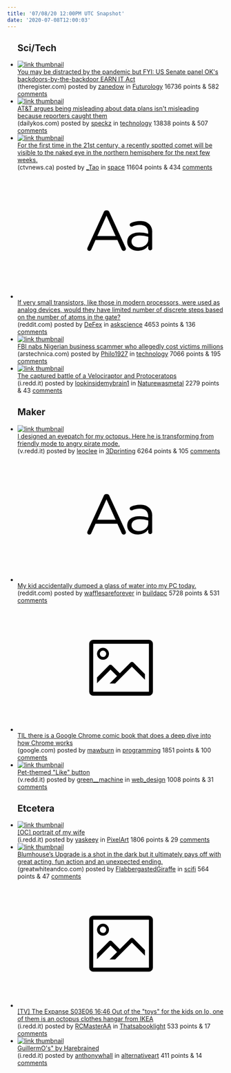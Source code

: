 ```yaml
---
title: '07/08/20 12:00PM UTC Snapshot'
date: '2020-07-08T12:00:03'
---
```

<ul>
<h2>Sci/Tech</h2>

<li><a href='https://www.theregister.com/2020/07/06/revised_earn_it_act/'><img src='https://b.thumbs.redditmedia.com/2jomZX54o0DmPw-0slkQ1oHC3BfS46dDU0GEfDOE4cY.jpg' alt='link thumbnail'></a><div><div class='linkTitle'><a href='https://www.theregister.com/2020/07/06/revised_earn_it_act/'>You may be distracted by the pandemic but FYI: US Senate panel OK's backdoors-by-the-backdoor EARN IT Act</a></div>(theregister.com) posted by <a href='https://www.reddit.com/user/zanedow'>zanedow</a> in <a href='https://www.reddit.com/r/Futurology'>Futurology</a> 16736 points & 582 <a href='https://www.reddit.com/r/Futurology/comments/hn4x1o/you_may_be_distracted_by_the_pandemic_but_fyi_us/'>comments</a></div></li>

<li><a href='https://www.dailykos.com/stories/2020/7/3/1956104/-AT-amp-T-argues-being-misleading-about-data-plans-isn-t-misleading-because-reporters-caught-them'><img src='https://b.thumbs.redditmedia.com/LvoFPMV4fcSyTqy4ps4Ct4epEtmpsfSAn31eXoT58eU.jpg' alt='link thumbnail'></a><div><div class='linkTitle'><a href='https://www.dailykos.com/stories/2020/7/3/1956104/-AT-amp-T-argues-being-misleading-about-data-plans-isn-t-misleading-because-reporters-caught-them'>AT&amp;T argues being misleading about data plans isn't misleading because reporters caught them</a></div>(dailykos.com) posted by <a href='https://www.reddit.com/user/speckz'>speckz</a> in <a href='https://www.reddit.com/r/technology'>technology</a> 13838 points & 507 <a href='https://www.reddit.com/r/technology/comments/hmxffd/att_argues_being_misleading_about_data_plans_isnt/'>comments</a></div></li>

<li><a href='https://www.ctvnews.ca/mobile/sci-tech/a-new-comet-will-be-visible-for-early-risers-as-it-races-closer-to-earth-1.5014178'><img src='https://b.thumbs.redditmedia.com/eapBGvXHKh4XH0zHIZPsnTBbtdEhMGEMbQC5Qaj2Xko.jpg' alt='link thumbnail'></a><div><div class='linkTitle'><a href='https://www.ctvnews.ca/mobile/sci-tech/a-new-comet-will-be-visible-for-early-risers-as-it-races-closer-to-earth-1.5014178'>For the first time in the 21st century, a recently spotted comet will be visible to the naked eye in the northern hemisphere for the next few weeks.</a></div>(ctvnews.ca) posted by <a href='https://www.reddit.com/user/_Tao'>_Tao</a> in <a href='https://www.reddit.com/r/space'>space</a> 11604 points & 434 <a href='https://www.reddit.com/r/space/comments/hn7p8z/for_the_first_time_in_the_21st_century_a_recently/'>comments</a></div></li>

<li><a href='https://www.reddit.com/r/askscience/comments/hmtl04/if_very_small_transistors_like_those_in_modern/'><svg version='1.1' viewBox='-34 -12 104 64' preserveAspectRatio='xMidYMid slice' xmlns='http://www.w3.org/2000/svg' xmlns:xlink='http://www.w3.org/1999/xlink'>
    <title>text link thumbnail</title>
    <path d='M12.19,8.84a1.45,1.45,0,0,0-1.4-1h-.12a1.46,1.46,0,0,0-1.42,1L1.14,26.56a1.29,1.29,0,0,0-.14.59,1,1,0,0,0,1,1,1.12,1.12,0,0,0,1.08-.77l2.08-4.65h11l2.08,4.59a1.24,1.24,0,0,0,1.12.83,1.08,1.08,0,0,0,1.08-1.08,1.64,1.64,0,0,0-.14-.57ZM6.08,20.71l4.59-10.22,4.6,10.22Z'>
    </path>
    <path d='M32.24,14.78A6.35,6.35,0,0,0,27.6,13.2a11.36,11.36,0,0,0-4.7,1,1,1,0,0,0-.58.89,1,1,0,0,0,.94.92,1.23,1.23,0,0,0,.39-.08,8.87,8.87,0,0,1,3.72-.81c2.7,0,4.28,1.33,4.28,3.92v.5a15.29,15.29,0,0,0-4.42-.61c-3.64,0-6.14,1.61-6.14,4.64v.05c0,2.95,2.7,4.48,5.37,4.48a6.29,6.29,0,0,0,5.19-2.48V26.9a1,1,0,0,0,1,1,1,1,0,0,0,1-1.06V19A5.71,5.71,0,0,0,32.24,14.78Zm-.56,7.7c0,2.28-2.17,3.89-4.81,3.89-1.94,0-3.61-1.06-3.61-2.86v-.06c0-1.8,1.5-3,4.2-3a15.2,15.2,0,0,1,4.22.61Z'>
    </path>
    </svg></a><div><div class='linkTitle'><a href='https://www.reddit.com/r/askscience/comments/hmtl04/if_very_small_transistors_like_those_in_modern/'>If very small transistors, like those in modern processors, were used as analog devices, would they have limited number of discrete steps based on the number of atoms in the gate?</a></div>(reddit.com) posted by <a href='https://www.reddit.com/user/DeFex'>DeFex</a> in <a href='https://www.reddit.com/r/askscience'>askscience</a> 4653 points & 136 <a href='https://www.reddit.com/r/askscience/comments/hmtl04/if_very_small_transistors_like_those_in_modern/'>comments</a></div></li>

<li><a href='https://arstechnica.com/tech-policy/2020/07/fbi-nabs-nigerian-business-scammer-who-allegedly-cost-victims-millions/'><img src='https://b.thumbs.redditmedia.com/HDGdXNB4DBzc8vP1A63WpciSQODvoapVNlTNpADktSk.jpg' alt='link thumbnail'></a><div><div class='linkTitle'><a href='https://arstechnica.com/tech-policy/2020/07/fbi-nabs-nigerian-business-scammer-who-allegedly-cost-victims-millions/'>FBI nabs Nigerian business scammer who allegedly cost victims millions</a></div>(arstechnica.com) posted by <a href='https://www.reddit.com/user/Philo1927'>Philo1927</a> in <a href='https://www.reddit.com/r/technology'>technology</a> 7066 points & 195 <a href='https://www.reddit.com/r/technology/comments/hmx2t3/fbi_nabs_nigerian_business_scammer_who_allegedly/'>comments</a></div></li>

<li><a href='https://i.redd.it/7jeu3v8k8j951.jpg'><img src='https://b.thumbs.redditmedia.com/ORBGDAwiMk4EVqDKwMSw2bfqc9Ek-3gL9Pjp6OpZ4zs.jpg' alt='link thumbnail'></a><div><div class='linkTitle'><a href='https://i.redd.it/7jeu3v8k8j951.jpg'>The captured battle of a Velociraptor and Protoceratops</a></div>(i.redd.it) posted by <a href='https://www.reddit.com/user/lookinsidemybrain1'>lookinsidemybrain1</a> in <a href='https://www.reddit.com/r/Naturewasmetal'>Naturewasmetal</a> 2279 points & 43 <a href='https://www.reddit.com/r/Naturewasmetal/comments/hn78o0/the_captured_battle_of_a_velociraptor_and/'>comments</a></div></li>

<h2>Maker</h2>

<li><a href='https://v.redd.it/bevcxfdlsj951'><img src='https://b.thumbs.redditmedia.com/VcXcR3iiN3SIJ1g38hs5qH8veIbffBqPCSmti_OufHs.jpg' alt='link thumbnail'></a><div><div class='linkTitle'><a href='https://v.redd.it/bevcxfdlsj951'>I designed an eyepatch for my octopus. Here he is transforming from friendly mode to angry pirate mode.</a></div>(v.redd.it) posted by <a href='https://www.reddit.com/user/leoclee'>leoclee</a> in <a href='https://www.reddit.com/r/3Dprinting'>3Dprinting</a> 6264 points & 105 <a href='https://www.reddit.com/r/3Dprinting/comments/hn98fc/i_designed_an_eyepatch_for_my_octopus_here_he_is/'>comments</a></div></li>

<li><a href='https://www.reddit.com/r/buildapc/comments/hn26sm/my_kid_accidentally_dumped_a_glass_of_water_into/'><svg version='1.1' viewBox='-34 -12 104 64' preserveAspectRatio='xMidYMid slice' xmlns='http://www.w3.org/2000/svg' xmlns:xlink='http://www.w3.org/1999/xlink'>
    <title>text link thumbnail</title>
    <path d='M12.19,8.84a1.45,1.45,0,0,0-1.4-1h-.12a1.46,1.46,0,0,0-1.42,1L1.14,26.56a1.29,1.29,0,0,0-.14.59,1,1,0,0,0,1,1,1.12,1.12,0,0,0,1.08-.77l2.08-4.65h11l2.08,4.59a1.24,1.24,0,0,0,1.12.83,1.08,1.08,0,0,0,1.08-1.08,1.64,1.64,0,0,0-.14-.57ZM6.08,20.71l4.59-10.22,4.6,10.22Z'>
    </path>
    <path d='M32.24,14.78A6.35,6.35,0,0,0,27.6,13.2a11.36,11.36,0,0,0-4.7,1,1,1,0,0,0-.58.89,1,1,0,0,0,.94.92,1.23,1.23,0,0,0,.39-.08,8.87,8.87,0,0,1,3.72-.81c2.7,0,4.28,1.33,4.28,3.92v.5a15.29,15.29,0,0,0-4.42-.61c-3.64,0-6.14,1.61-6.14,4.64v.05c0,2.95,2.7,4.48,5.37,4.48a6.29,6.29,0,0,0,5.19-2.48V26.9a1,1,0,0,0,1,1,1,1,0,0,0,1-1.06V19A5.71,5.71,0,0,0,32.24,14.78Zm-.56,7.7c0,2.28-2.17,3.89-4.81,3.89-1.94,0-3.61-1.06-3.61-2.86v-.06c0-1.8,1.5-3,4.2-3a15.2,15.2,0,0,1,4.22.61Z'>
    </path>
    </svg></a><div><div class='linkTitle'><a href='https://www.reddit.com/r/buildapc/comments/hn26sm/my_kid_accidentally_dumped_a_glass_of_water_into/'>My kid accidentally dumped a glass of water into my PC today.</a></div>(reddit.com) posted by <a href='https://www.reddit.com/user/wafflesareforever'>wafflesareforever</a> in <a href='https://www.reddit.com/r/buildapc'>buildapc</a> 5728 points & 531 <a href='https://www.reddit.com/r/buildapc/comments/hn26sm/my_kid_accidentally_dumped_a_glass_of_water_into/'>comments</a></div></li>

<li><a href='https://www.google.com/googlebooks/chrome/med_00.html'><svg version='1.1' viewBox='-34 -14 104 64' preserveAspectRatio='xMidYMid meet' xmlns='http://www.w3.org/2000/svg' xmlns:xlink='http://www.w3.org/1999/xlink'>
    <title>link thumbnail</title>
    <path d='M32,4H4A2,2,0,0,0,2,6V30a2,2,0,0,0,2,2H32a2,2,0,0,0,2-2V6A2,2,0,0,0,32,4ZM4,30V6H32V30Z'></path>
    <path d='M8.92,14a3,3,0,1,0-3-3A3,3,0,0,0,8.92,14Zm0-4.6A1.6,1.6,0,1,1,7.33,11,1.6,1.6,0,0,1,8.92,9.41Z'></path>
    <path d='M22.78,15.37l-5.4,5.4-4-4a1,1,0,0,0-1.41,0L5.92,22.9v2.83l6.79-6.79L16,22.18l-3.75,3.75H15l8.45-8.45L30,24V21.18l-5.81-5.81A1,1,0,0,0,22.78,15.37Z'></path>
    </svg></a><div><div class='linkTitle'><a href='https://www.google.com/googlebooks/chrome/med_00.html'>TIL there is a Google Chrome comic book that does a deep dive into how Chrome works</a></div>(google.com) posted by <a href='https://www.reddit.com/user/mawburn'>mawburn</a> in <a href='https://www.reddit.com/r/programming'>programming</a> 1851 points & 100 <a href='https://www.reddit.com/r/programming/comments/hmx8wh/til_there_is_a_google_chrome_comic_book_that_does/'>comments</a></div></li>

<li><a href='https://v.redd.it/z7b1pswkog951'><img src='https://b.thumbs.redditmedia.com/d_L4DYvRex3JOa3yos8buff89yjLio0lTEGXU1q73vo.jpg' alt='link thumbnail'></a><div><div class='linkTitle'><a href='https://v.redd.it/z7b1pswkog951'>Pet-themed "Like" button</a></div>(v.redd.it) posted by <a href='https://www.reddit.com/user/green__machine'>green__machine</a> in <a href='https://www.reddit.com/r/web_design'>web_design</a> 1008 points & 31 <a href='https://www.reddit.com/r/web_design/comments/hmxr0c/petthemed_like_button/'>comments</a></div></li>

<h2>Etcetera</h2>

<li><a href='https://i.redd.it/mbwze8ueei951.jpg'><img src='https://b.thumbs.redditmedia.com/aPfZRxywlD1xQmnBjQW6v7cphD7Rj-6epaMVnM4BLnc.jpg' alt='link thumbnail'></a><div><div class='linkTitle'><a href='https://i.redd.it/mbwze8ueei951.jpg'>[OC] portrait of my wife</a></div>(i.redd.it) posted by <a href='https://www.reddit.com/user/yaskeey'>yaskeey</a> in <a href='https://www.reddit.com/r/PixelArt'>PixelArt</a> 1806 points & 29 <a href='https://www.reddit.com/r/PixelArt/comments/hn4c75/oc_portrait_of_my_wife/'>comments</a></div></li>

<li><a href='https://www.greatwhiteandco.com/2020/07/upgrade-review.html?m=1'><img src='https://b.thumbs.redditmedia.com/xzHHrhTgtofOf2t28Fe2_9Nglrh-6-uZGdiWAzoiB4o.jpg' alt='link thumbnail'></a><div><div class='linkTitle'><a href='https://www.greatwhiteandco.com/2020/07/upgrade-review.html?m=1'>Blumhouse’s Upgrade is a shot in the dark but it ultimately pays off with great acting, fun action and an unexpected ending.</a></div>(greatwhiteandco.com) posted by <a href='https://www.reddit.com/user/FlabbergastedGiraffe'>FlabbergastedGiraffe</a> in <a href='https://www.reddit.com/r/scifi'>scifi</a> 564 points & 47 <a href='https://www.reddit.com/r/scifi/comments/hn94re/blumhouses_upgrade_is_a_shot_in_the_dark_but_it/'>comments</a></div></li>

<li><a href='https://i.redd.it/ajl8g6lc6k951.jpg'><svg version='1.1' viewBox='-34 -14 104 64' preserveAspectRatio='xMidYMid meet' xmlns='http://www.w3.org/2000/svg' xmlns:xlink='http://www.w3.org/1999/xlink'>
    <title>link thumbnail</title>
    <path d='M32,4H4A2,2,0,0,0,2,6V30a2,2,0,0,0,2,2H32a2,2,0,0,0,2-2V6A2,2,0,0,0,32,4ZM4,30V6H32V30Z'></path>
    <path d='M8.92,14a3,3,0,1,0-3-3A3,3,0,0,0,8.92,14Zm0-4.6A1.6,1.6,0,1,1,7.33,11,1.6,1.6,0,0,1,8.92,9.41Z'></path>
    <path d='M22.78,15.37l-5.4,5.4-4-4a1,1,0,0,0-1.41,0L5.92,22.9v2.83l6.79-6.79L16,22.18l-3.75,3.75H15l8.45-8.45L30,24V21.18l-5.81-5.81A1,1,0,0,0,22.78,15.37Z'></path>
    </svg></a><div><div class='linkTitle'><a href='https://i.redd.it/ajl8g6lc6k951.jpg'>[TV] The Expanse S03E06 16:46 Out of the "toys" for the kids on Io, one of them is an octopus clothes hangar from IKEA</a></div>(i.redd.it) posted by <a href='https://www.reddit.com/user/RCMasterAA'>RCMasterAA</a> in <a href='https://www.reddit.com/r/Thatsabooklight'>Thatsabooklight</a> 533 points & 17 <a href='https://www.reddit.com/r/Thatsabooklight/comments/hna8zo/tv_the_expanse_s03e06_1646_out_of_the_toys_for/'>comments</a></div></li>

<li><a href='https://i.redd.it/q2s92cqn1h951.png'><img src='https://a.thumbs.redditmedia.com/8GgkuQe89oISeu18jqiYy98lB6kpneMwg_6SS5TBGy4.jpg' alt='link thumbnail'></a><div><div class='linkTitle'><a href='https://i.redd.it/q2s92cqn1h951.png'>GuillermO's" by Harebrained</a></div>(i.redd.it) posted by <a href='https://www.reddit.com/user/anthonywhall'>anthonywhall</a> in <a href='https://www.reddit.com/r/alternativeart'>alternativeart</a> 411 points & 14 <a href='https://www.reddit.com/r/alternativeart/comments/hmz8cm/guillermos_by_harebrained/'>comments</a></div></li>

</ul>
